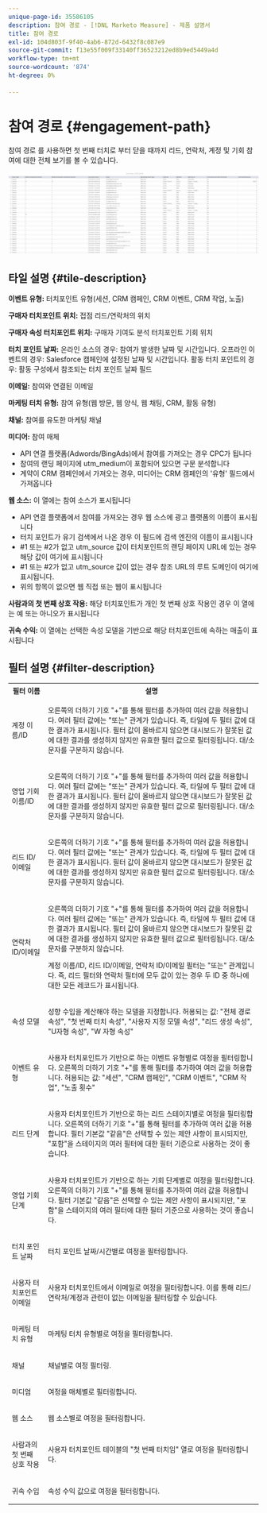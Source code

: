 ```yaml
---
unique-page-id: 35586105
description: 참여 경로 - [!DNL Marketo Measure] - 제품 설명서
title: 참여 경로
exl-id: 104d803f-9f40-4ab6-872d-6432f8c087e9
source-git-commit: f13e55f009f33140ff36523212ed8b9ed5449a4d
workflow-type: tm+mt
source-wordcount: '874'
ht-degree: 0%

---
```


# 참여 경로 {#engagement-path}

참여 경로 를 사용하면 첫 번째 터치로 부터 닫을 때까지 리드, 연락처, 계정 및 기회 참여에 대한 전체 보기를 볼 수 있습니다.

![](assets/one-2.png)

## 타일 설명 {#tile-description}

**이벤트 유형:** 터치포인트 유형(세션, CRM 캠페인, CRM 이벤트, CRM 작업, 노출)

**구매자 터치포인트 위치:** 접점 리드/연락처의 위치

**구매자 속성 터치포인트 위치:** 구매자 기여도 분석 터치포인트 기회 위치

**터치 포인트 날짜:** 온라인 소스의 경우: 참여가 발생한 날짜 및 시간입니다. 오프라인 이벤트의 경우: Salesforce 캠페인에 설정된 날짜 및 시간입니다. 활동 터치 포인트의 경우: 활동 구성에서 참조되는 터치 포인트 날짜 필드

**이메일:** 참여와 연결된 이메일

**마케팅 터치 유형:** 참여 유형(웹 방문, 웹 양식, 웹 채팅, CRM, 활동 유형)

**채널:** 참여를 유도한 마케팅 채널

**미디어:** 참여 매체

* API 연결 플랫폼(Adwords/BingAds)에서 참여를 가져오는 경우 CPC가 됩니다
* 참여의 랜딩 페이지에 utm_medium이 포함되어 있으면 구문 분석합니다
* 계약이 CRM 캠페인에서 가져오는 경우, 미디어는 CRM 캠페인의 &#39;유형&#39; 필드에서 가져옵니다

**웹 소스:** 이 열에는 참여 소스가 표시됩니다

* API 연결 플랫폼에서 참여를 가져오는 경우 웹 소스에 광고 플랫폼의 이름이 표시됩니다
* 터치 포인트가 유기 검색에서 나온 경우 이 필드에 검색 엔진의 이름이 표시됩니다
* #1 또는 #2가 없고 utm_source 값이 터치포인트의 랜딩 페이지 URL에 있는 경우 해당 값이 여기에 표시됩니다
* #1 또는 #2가 없고 utm_source 값이 없는 경우 참조 URL의 루트 도메인이 여기에 표시됩니다.
* 위의 항목이 없으면 웹 직접 또는 웹이 표시됩니다

**사람과의 첫 번째 상호 작용:** 해당 터치포인트가 개인 첫 번째 상호 작용인 경우 이 열에는 예 또는 아니오가 표시됩니다

**귀속 수익:** 이 열에는 선택한 속성 모델을 기반으로 해당 터치포인트에 속하는 매출이 표시됩니다

## 필터 설명 {#filter-description}

<table> 
 <colgroup> 
  <col> 
  <col> 
 </colgroup> 
 <tbody> 
  <tr> 
   <th>필터 이름</th> 
   <th>설명</th> 
  </tr> 
  <tr> 
   <td><p>계정 이름/ID</p></td> 
   <td><p>오른쪽의 더하기 기호 "+"를 통해 필터를 추가하여 여러 값을 허용합니다. 여러 필터 값에는 "또는" 관계가 있습니다. 즉, 타일에 두 필터 값에 대한 결과가 표시됩니다. 필터 값이 올바르지 않으면 대시보드가 잘못된 값에 대한 결과를 생성하지 않지만 유효한 필터 값으로 필터링됩니다. 대/소문자를 구분하지 않습니다.</p></td> 
  </tr> 
  <tr> 
   <td><p>영업 기회 이름/ID</p></td> 
   <td><p>오른쪽의 더하기 기호 "+"를 통해 필터를 추가하여 여러 값을 허용합니다. 여러 필터 값에는 "또는" 관계가 있습니다. 즉, 타일에 두 필터 값에 대한 결과가 표시됩니다. 필터 값이 올바르지 않으면 대시보드가 잘못된 값에 대한 결과를 생성하지 않지만 유효한 필터 값으로 필터링됩니다. 대/소문자를 구분하지 않습니다.</p></td> 
  </tr> 
  <tr> 
   <td><p>리드 ID/이메일</p></td> 
   <td><p>오른쪽의 더하기 기호 "+"를 통해 필터를 추가하여 여러 값을 허용합니다. 여러 필터 값에는 "또는" 관계가 있습니다. 즉, 타일에 두 필터 값에 대한 결과가 표시됩니다. 필터 값이 올바르지 않으면 대시보드가 잘못된 값에 대한 결과를 생성하지 않지만 유효한 필터 값으로 필터링됩니다. 대/소문자를 구분하지 않습니다.</p></td> 
  </tr> 
  <tr> 
   <td><p>연락처 ID/이메일</p></td> 
   <td><p>오른쪽의 더하기 기호 "+"를 통해 필터를 추가하여 여러 값을 허용합니다. 여러 필터 값에는 "또는" 관계가 있습니다. 즉, 타일에 두 필터 값에 대한 결과가 표시됩니다. 필터 값이 올바르지 않으면 대시보드가 잘못된 값에 대한 결과를 생성하지 않지만 유효한 필터 값으로 필터링됩니다. 대/소문자를 구분하지 않습니다.</p><p>계정 이름/ID, 리드 ID/이메일, 연락처 ID/이메일 필터는 "또는" 관계입니다. 즉, 리드 필터와 연락처 필터에 모두 값이 있는 경우 두 ID 중 하나에 대한 모든 레코드가 표시됩니다.</p></td> 
  </tr> 
  <tr> 
   <td><p>속성 모델</p></td> 
   <td><p>성향 수입을 계산해야 하는 모델을 지정합니다. 허용되는 값: "전체 경로 속성", "첫 번째 터치 속성", "사용자 지정 모델 속성", "리드 생성 속성", "U자형 속성", "W 자형 속성"</p></td> 
  </tr> 
  <tr> 
   <td><p>이벤트 유형</p></td> 
   <td><p>사용자 터치포인트가 기반으로 하는 이벤트 유형별로 여정을 필터링합니다. 오른쪽의 더하기 기호 "+"를 통해 필터를 추가하여 여러 값을 허용합니다. 허용되는 값: "세션", "CRM 캠페인", "CRM 이벤트", "CRM 작업", "노출 횟수"</p></td> 
  </tr> 
  <tr> 
   <td><p>리드 단계</p></td> 
   <td><p>사용자 터치포인트가 기반으로 하는 리드 스테이지별로 여정을 필터링합니다. 오른쪽의 더하기 기호 "+"를 통해 필터를 추가하여 여러 값을 허용합니다. 필터 기본값 "같음"은 선택할 수 있는 제안 사항이 표시되지만, "포함"을 스테이지의 여러 필터에 대한 필터 기준으로 사용하는 것이 좋습니다.</p></td> 
  </tr> 
  <tr> 
   <td><p>영업 기회 단계</p></td> 
   <td><p>사용자 터치포인트가 기반으로 하는 기회 단계별로 여정을 필터링합니다. 오른쪽의 더하기 기호 "+"를 통해 필터를 추가하여 여러 값을 허용합니다. 필터 기본값 "같음"은 선택할 수 있는 제안 사항이 표시되지만, "포함"을 스테이지의 여러 필터에 대한 필터 기준으로 사용하는 것이 좋습니다.</p></td> 
  </tr> 
  <tr> 
   <td><p>터치 포인트 날짜</p></td> 
   <td><p>터치 포인트 날짜/시간별로 여정을 필터링합니다.</p></td> 
  </tr> 
  <tr> 
   <td><p>사용자 터치포인트 이메일</p></td> 
   <td><p>사용자 터치포인트에서 이메일로 여정을 필터링합니다. 이를 통해 리드/연락처/계정과 관련이 없는 이메일을 필터링할 수 있습니다.</p></td> 
  </tr> 
  <tr> 
   <td><p>마케팅 터치 유형</p></td> 
   <td><p>마케팅 터치 유형별로 여정을 필터링합니다.</p></td> 
  </tr> 
  <tr> 
   <td><p>채널</p></td> 
   <td><p>채널별로 여정 필터링.</p></td> 
  </tr> 
  <tr> 
   <td><p>미디엄</p></td> 
   <td><p>여정을 매체별로 필터링합니다.</p></td> 
  </tr> 
  <tr> 
   <td><p>웹 소스</p></td> 
   <td><p>웹 소스별로 여정을 필터링합니다.</p></td> 
  </tr> 
  <tr> 
   <td><p>사람과의 첫 번째 상호 작용</p></td> 
   <td><p>사용자 터치포인트 테이블의 "첫 번째 터치임" 열로 여정을 필터링합니다.</p></td> 
  </tr> 
  <tr> 
   <td><p>귀속 수입</p></td> 
   <td><p>속성 수익 값으로 여정을 필터링합니다.</p></td> 
  </tr> 
 </tbody> 
</table>
